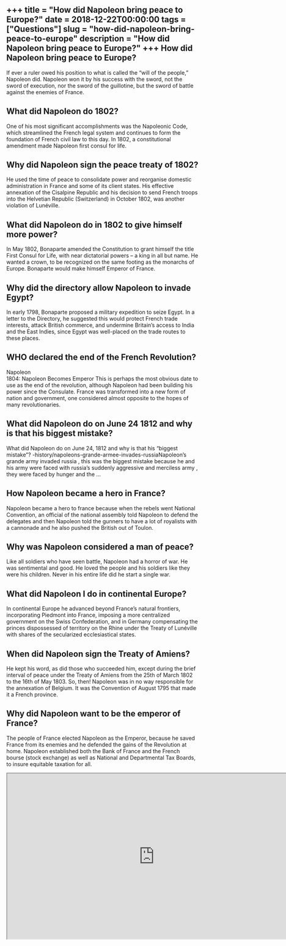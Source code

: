 +++
title = "How did Napoleon bring peace to Europe?"
date = 2018-12-22T00:00:00
tags = ["Questions"]
slug = "how-did-napoleon-bring-peace-to-europe"
description = "How did Napoleon bring peace to Europe?"
+++
How did Napoleon bring peace to Europe?
---------------------------------------

If ever a ruler owed his position to what is called the “will of the people,” Napoleon did. Napoleon won it by his success with the sword, not the sword of execution, nor the sword of the guillotine, but the sword of battle against the enemies of France.

What did Napoleon do 1802?
--------------------------

One of his most significant accomplishments was the Napoleonic Code, which streamlined the French legal system and continues to form the foundation of French civil law to this day. In 1802, a constitutional amendment made Napoleon first consul for life.

Why did Napoleon sign the peace treaty of 1802?
-----------------------------------------------

He used the time of peace to consolidate power and reorganise domestic administration in France and some of its client states. His effective annexation of the Cisalpine Republic and his decision to send French troops into the Helvetian Republic (Switzerland) in October 1802, was another violation of Lunéville.

What did Napoleon do in 1802 to give himself more power?
--------------------------------------------------------

In May 1802, Bonaparte amended the Constitution to grant himself the title First Consul for Life, with near dictatorial powers – a king in all but name. He wanted a crown, to be recognized on the same footing as the monarchs of Europe. Bonaparte would make himself Emperor of France.

Why did the directory allow Napoleon to invade Egypt?
-----------------------------------------------------

In early 1798, Bonaparte proposed a military expedition to seize Egypt. In a letter to the Directory, he suggested this would protect French trade interests, attack British commerce, and undermine Britain’s access to India and the East Indies, since Egypt was well-placed on the trade routes to these places.

WHO declared the end of the French Revolution?
----------------------------------------------

Napoleon  
1804: Napoleon Becomes Emperor This is perhaps the most obvious date to use as the end of the revolution, although Napoleon had been building his power since the Consulate. France was transformed into a new form of nation and government, one considered almost opposite to the hopes of many revolutionaries.

What did Napoleon do on June 24 1812 and why is that his biggest mistake?
-------------------------------------------------------------------------

What did Napoleon do on June 24, 1812 and why is that his “biggest mistake”? -history/napoleons-grande-armee-invades-russiaNapoleon’s grande army invaded russia , this was the biggest mistake because he and his army were faced with russia’s suddenly aggressive and merciless army , they were faced by hunger and the …

How Napoleon became a hero in France?
-------------------------------------

Napoleon became a hero to france because when the rebels went National Convention, an official of the national assembly told Napoleon to defend the delegates and then Napoleon told the gunners to have a lot of royalists with a cannonade and he also pushed the British out of Toulon.

Why was Napoleon considered a man of peace?
-------------------------------------------

Like all soldiers who have seen battle, Napoleon had a horror of war. He was sentimental and good. He loved the people and his soldiers like they were his children. Never in his entire life did he start a single war.

What did Napoleon I do in continental Europe?
---------------------------------------------

In continental Europe he advanced beyond France’s natural frontiers, incorporating Piedmont into France, imposing a more centralized government on the Swiss Confederation, and in Germany compensating the princes dispossessed of territory on the Rhine under the Treaty of Lunéville with shares of the secularized ecclesiastical states.

When did Napoleon sign the Treaty of Amiens?
--------------------------------------------

He kept his word, as did those who succeeded him, except during the brief interval of peace under the Treaty of Amiens from the 25th of March 1802 to the 16th of May 1803. So, then! Napoleon was in no way responsible for the annexation of Belgium. It was the Convention of August 1795 that made it a French province.

Why did Napoleon want to be the emperor of France?
--------------------------------------------------

The people of France elected Napoleon as the Emperor, because he saved France from its enemies and he defended the gains of the Revolution at home. Napoleon established both the Bank of France and the French bourse (stock exchange) as well as National and Departmental Tax Boards, to insure equitable taxation for all.

<iframe allow="accelerometer; autoplay; clipboard-write; encrypted-media; gyroscope; picture-in-picture" allowfullscreen="" class="__youtube_prefs__  epyt-is-override  no-lazyload" data-no-lazy="1" data-origheight="433" data-origwidth="770" data-skipgform_ajax_framebjll="" height="433" id="_ytid_13875" loading="lazy" src="https://www.youtube.com/embed/NeVJDd1XhIk?enablejsapi=1&autoplay=0&cc_load_policy=0&cc_lang_pref=&iv_load_policy=1&loop=0&modestbranding=0&rel=1&fs=1&playsinline=0&autohide=2&theme=dark&color=red&controls=1&" title="YouTube player" width="770"></iframe>